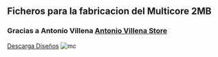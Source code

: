## Ficheros para la fabricacion del Multicore 2MB
### Gracias a Antonio Villena [Antonio Villena Store](https://www.antoniovillena.es/store)

[Descarga Diseños](https://github.com/ingloriond/Unamiga/blob/master/Addon2M_Ficheros/unamiga_multicore2MB.zip)
![mc](https://user-images.githubusercontent.com/31018768/93720926-af1b0c00-fb8c-11ea-97ca-b9f4c88bce81.jpg)
